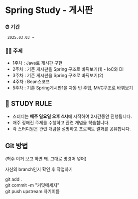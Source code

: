 # Spring Study - 게시판

### ⏰ 기간

` 2025.03.03 ~`

### ✍🏻 주제

- 1주차 : Java로 게시판 구현
- 2주차 : 기존 게시판을 Spring 구조로 바꿔보기(1) - IoC와 DI
- 3주차 : 기존 게시판을 Spring 구조로 바꿔보기(2)
- 4주차 : Bean스코프
- 5주차 : 기존 Spring게시판1을 자동 빈 주입, MVC구조로 바꿔보기

## 📌 STUDY RULE

- 스터디는 **매주 일요일 오후 4시**에 시작하여 2시간동안 진행됩니다.
- 매주 정해진 주제를 수행하고 관련 개념을 학습합니다.
- 각 스터디원은 관련 개념을 설명하고 프로젝트 결과를 공유합니다.

## Git 방법 

(혁주 이거 보고 하면 돼. 그대로 명령어 넣어)

자신의 branch인지 확인 후 작업하기

git add .  
git commit -m "커밋메세지"  
git push upstream 자기이름  

